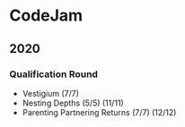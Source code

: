 # CodeJam

## 2020
### Qualification Round
- Vestigium (7/7)
- Nesting Depths (5/5) (11/11)
- Parenting Partnering Returns (7/7) (12/12)

